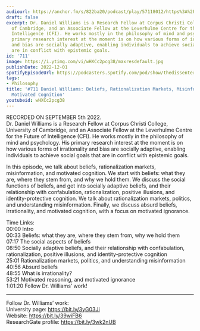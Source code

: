 ```yaml
---
audiourl: https://anchor.fm/s/822ba20/podcast/play/57118012/https%3A%2F%2Fd3ctxlq1ktw2nl.cloudfront.net%2Fstaging%2F2022-8-5%2Fe79ee1b9-8811-61aa-cb17-b558c949b182.m4a
draft: false
excerpt: Dr. Daniel Williams is a Research Fellow at Corpus Christi College, University
  of Cambridge, and an Associate Fellow at the Leverhulme Centre for the Future of
  Intelligence (CFI). He works mostly in the philosophy of mind and psychology. His
  primary research interest at the moment is on how various forms of irrationality
  and bias are socially adaptive, enabling individuals to achieve social goals that
  are in conflict with epistemic goals.
id: '711'
image: https://i.ytimg.com/vi/wHXCc2pcg38/maxresdefault.jpg
publishDate: 2022-12-01
spotifyEpisodeUrl: https://podcasters.spotify.com/pod/show/thedissenter/episodes/711-Daniel-Williams-Beliefs--Rationalization-Markets--Misinformation--and-Motivated-Cognition-e1ndjrs
tags:
- Philosophy
title: '#711 Daniel Williams: Beliefs, Rationalization Markets, Misinformation, and
  Motivated Cognition'
youtubeid: wHXCc2pcg38
---
```

<div class="timelinks">

RECORDED ON SEPTEMBER 5th 2022.  
Dr. Daniel Williams is a Research Fellow at Corpus Christi College, University of Cambridge, and an Associate Fellow at the Leverhulme Centre for the Future of Intelligence (CFI). He works mostly in the philosophy of mind and psychology. His primary research interest at the moment is on how various forms of irrationality and bias are socially adaptive, enabling individuals to achieve social goals that are in conflict with epistemic goals.

In this episode, we talk about beliefs, rationalization markets, misinformation, and motivated cognition. We start with beliefs: what they are, where they stem from, and why we hold them. We discuss the social functions of beliefs, and get into socially adaptive beliefs, and their relationship with confabulation, rationalization, positive illusions, and identity-protective cognition. We talk about rationalization markets, politics, and understanding misinformation. Finally, we discuss absurd beliefs, irrationality, and motivated cognition, with a focus on motivated ignorance. 

Time Links:  
<time>00:00</time> Intro  
<time>00:33</time> Beliefs: what they are, where they stem from, why we hold them  
<time>07:17</time> The social aspects of beliefs  
<time>08:50</time> Socially adaptive beliefs, and their relationship with confabulation, rationalization, positive illusions, and identity-protective cognition  
<time>25:01</time> Rationalization markets, politics, and understanding misinformation  
<time>40:56</time> Absurd beliefs  
<time>48:55</time> What is irrationality?  
<time>53:21</time> Motivated reasoning, and motivated ignorance  
<time>1:01:20</time> Follow Dr. Williams’ work!

---

Follow Dr. Williams’ work:  
University page: https://bit.ly/3yG03Ji  
Website: https://bit.ly/39wiFB6  
ResearchGate profile: https://bit.ly/3wk2nUB
</div>

